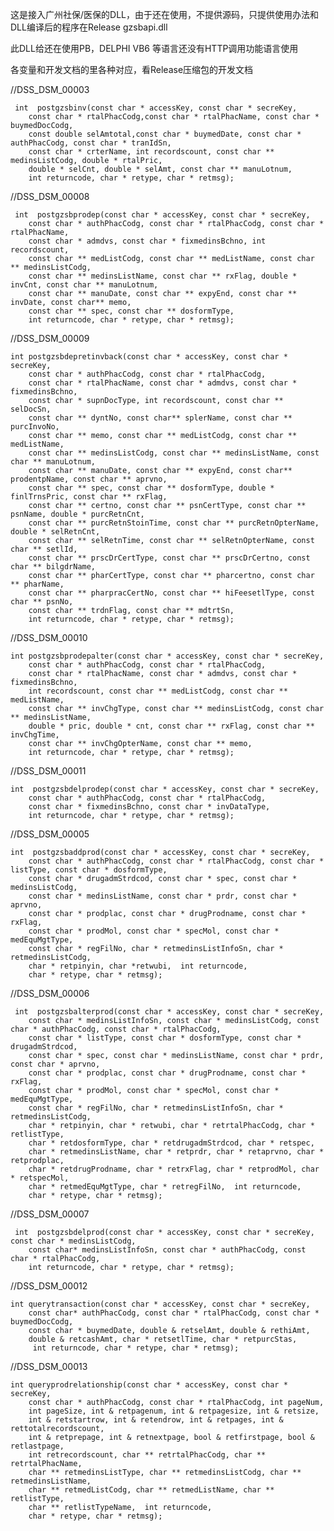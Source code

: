 这是接入广州社保/医保的DLL，由于还在使用，不提供源码，只提供使用办法和DLL编译后的程序在Release
gzsbapi.dll

此DLL给还在使用PB，DELPHI VB6 等语言还没有HTTP调用功能语言使用

各变量和开发文档的里各种对应，看Release压缩包的开发文档

//DSS_DSM_00003

	 int  postgzsbinv(const char * accessKey, const char * secreKey, 
		const char * rtalPhacCodg,const char * rtalPhacName, const char * buymedDocCodg, 
		const double selAmtotal,const char * buymedDate, const char * authPhacCodg, const char * tranIdSn,
		const char * crterName, int recordscount, const char ** medinsListCodg, double * rtalPric,
		double * selCnt, double * selAmt, const char ** manuLotnum, 
		int returncode, char * retype, char * retmsg);

//DSS_DSM_00008

	 int  postgzsbprodep(const char * accessKey, const char * secreKey,
		const char * authPhacCodg, const char * rtalPhacCodg, const char * rtalPhacName,
		const char * admdvs, const char * fixmedinsBchno, int recordscount,
		const char ** medListCodg, const char ** medListName, const char ** medinsListCodg,
		const char ** medinsListName, const char ** rxFlag, double * invCnt, const char ** manuLotnum,
		const char ** manuDate, const char ** expyEnd, const char ** invDate, const char** memo,
		const char ** spec, const char ** dosformType, 
		int returncode, char * retype, char * retmsg);
//DSS_DSM_00009

	int postgzsbdepretinvback(const char * accessKey, const char * secreKey,
		const char * authPhacCodg, const char * rtalPhacCodg,
		const char * rtalPhacName, const char * admdvs, const char * fixmedinsBchno,
		const char * supnDocType, int recordscount, const char ** selDocSn,
		const char ** dyntNo, const char** splerName, const char ** purcInvoNo,
		const char ** memo, const char ** medListCodg, const char ** medListName,
		const char ** medinsListCodg, const char ** medinsListName, const char ** manuLotnum,
		const char ** manuDate, const char ** expyEnd, const char** prodentpName, const char ** aprvno,
		const char ** spec, const char ** dosformType, double * finlTrnsPric, const char ** rxFlag,
		const char ** certno, const char ** psnCertType, const char ** psnName, double * purcRetnCnt,
		const char ** purcRetnStoinTime, const char ** purcRetnOpterName, double * selRetnCnt,
		const char ** selRetnTime, const char ** selRetnOpterName, const char ** setlId,
		const char ** prscDrCertType, const char ** prscDrCertno, const char ** bilgdrName,
		const char ** pharCertType, const char ** pharcertno, const char ** pharName,
		const char ** pharpracCertNo, const char ** hiFeesetlType, const char ** psnNo,
		const char ** trdnFlag, const char ** mdtrtSn,
		int returncode, char * retype, char * retmsg);
		
//DSS_DSM_00010

	int postgzsbprodepalter(const char * accessKey, const char * secreKey,
		const char * authPhacCodg, const char * rtalPhacCodg,
		const char * rtalPhacName, const char * admdvs, const char * fixmedinsBchno,
		int recordscount, const char ** medListCodg, const char ** medListName,
		const char ** invChgType, const char ** medinsListCodg, const char ** medinsListName,
		double * pric, double * cnt, const char ** rxFlag, const char ** invChgTime,
		const char ** invChgOpterName, const char ** memo, 
		int returncode, char * retype, char * retmsg);

//DSS_DSM_00011

	int  postgzsbdelprodep(const char * accessKey, const char * secreKey,
		const char * authPhacCodg, const char * rtalPhacCodg,
		const char * fixmedinsBchno, const char * invDataType, 
		int returncode, char * retype, char * retmsg);

//DSS_DSM_00005

	int  postgzsbaddprod(const char * accessKey, const char * secreKey,
		const char * authPhacCodg, const char * rtalPhacCodg, const char * listType, const char * dosformType,
		const char * drugadmStrdcod, const char * spec, const char * medinsListCodg,
		const char * medinsListName, const char * prdr, const char * aprvno,
		const char * prodplac, const char * drugProdname, const char * rxFlag,
		const char * prodMol, const char * specMol, const char * medEquMgtType,
		const char * regFilNo, char * retmedinsListInfoSn, char * retmedinsListCodg,
		char * retpinyin, char *retwubi,  int returncode,
		char * retype, char * retmsg);

//DSS_DSM_00006

	 int  postgzsbalterprod(const char * accessKey, const char * secreKey,
		const char * medinsListInfoSn, const char * medinsListCodg, const char * authPhacCodg, const char * rtalPhacCodg,
		const char * listType, const char * dosformType, const char * drugadmStrdcod,
		const char * spec, const char * medinsListName, const char * prdr, const char * aprvno,
		const char * prodplac, const char * drugProdname, const char * rxFlag,
		const char * prodMol, const char * specMol, const char * medEquMgtType,
		const char * regFilNo, char * retmedinsListInfoSn, char * retmedinsListCodg,
		char * retpinyin, char * retwubi, char * retrtalPhacCodg, char * retlistType,
		char * retdosformType, char * retdrugadmStrdcod, char * retspec,
		char * retmedinsListName, char * retprdr, char * retaprvno, char * retprodplac,
		char * retdrugProdname, char * retrxFlag, char * retprodMol, char * retspecMol,
		char * retmedEquMgtType, char * retregFilNo,  int returncode,
		char * retype, char * retmsg);
		
//DSS_DSM_00007

	 int  postgzsbdelprod(const char * accessKey, const char * secreKey, const char * medinsListCodg,
		const char* medinsListInfoSn, const char * authPhacCodg, const char * rtalPhacCodg,
		int returncode, char * retype, char * retmsg);

//DSS_DSM_00012

	int querytransaction(const char * accessKey, const char * secreKey,
		const char* authPhacCodg, const char * rtalPhacCodg, const char * buymedDocCodg,
		const char * buymedDate, double & retselAmt, double & rethiAmt,
		double & retcashAmt, char * retsetlTime, char * retpurcStas,
		 int returncode, char * retype, char * retmsg);

//DSS_DSM_00013

	int queryprodrelationship(const char * accessKey, const char * secreKey,
		const char * authPhacCodg, const char * rtalPhacCodg, int pageNum,
		int pageSize, int & retpagenum, int & retpagesize, int & retsize,
		int & retstartrow, int & retendrow, int & retpages, int & rettotalrecordscount,
		int & retprepage, int & retnextpage, bool & retfirstpage, bool & retlastpage,
		int retrecordscount, char ** retrtalPhacCodg, char ** retrtalPhacName,
		char ** retmedinsListType, char ** retmedinsListCodg, char ** retmedinsListName,
		char ** retmedListCodg, char ** retmedListName, char ** retlistType,
		char ** retlistTypeName,  int returncode,
		char * retype, char * retmsg);
